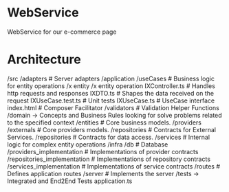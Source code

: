 # WebService
WebService for our e-commerce page

# Architecture

/src
    /adapters # Server adapters
    /application 
        /useCases # Business logic for entity operations
            /x entity
                /x entity operation
                    IXController.ts # Handles http requests and responses
                    IXDTO.ts # Shapes the data received on the request
                    IXUseCase.test.ts # Unit tests
                    IXUseCase.ts # UseCase interface
                    index.html # Composer Facilitator
        /validators # Validation Helper Functions
    /domain -> Concepts and Business Rules looking for solve problems related to the specified context
        /entities # Core business models.
        /providers  
            /externals  # Core providers models.
            /repositories # Contracts for External Services.
        /repositories # Contracts for data access.
        /services # Internal logic for complex entity operations
    /infra 
        /db                 # Database
        /providers_implementation    # Implementations of provider contracts
        /repositories_implementation # Implementations of repository contracts
        /services_implementation     # Implementations of service contracts
    /routes                # Defines application routes
    /server                # Implements the server
    /tests -> Integrated and End2End Tests
    application.ts